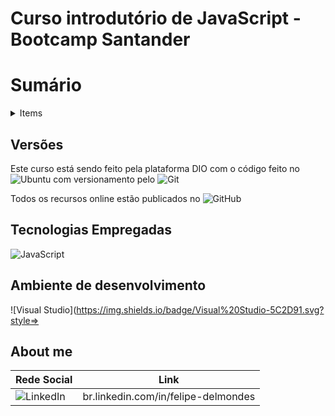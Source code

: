 ﻿# Curso introdutório de JavaScript - Bootcamp Santander

# Sumário

<details> <summary>Items</summary>
  
- [Versões](#-Versões)
  
- [Tecnologias Empregadas](#-Tecnologias-Empregadas)
  
- [About Me](#-About-me)


</details>

## Versões

Este curso está sendo feito pela plataforma DIO com o código feito no ![Ubuntu](https://img.shields.io/badge/Ubuntu-E95420?style=for-the-badge&logo=ubuntu&logoColor=white) com versionamento pelo ![Git](https://img.shields.io/badge/git-%23F05033.svg?style=for-the-badge&logo=git&logoColor=white)

Todos os recursos online estão publicados no ![GitHub](https://img.shields.io/badge/github-%23121011.svg?style=for-the-badge&logo=github&logoColor=white)


## Tecnologias Empregadas

![JavaScript](https://img.shields.io/badge/javascript-%23323330.svg?style=for-the-badge&logo=javascript&logoColor=%23F7DF1E)

## Ambiente de desenvolvimento

![Visual Studio](https://img.shields.io/badge/Visual%20Studio-5C2D91.svg?style=>


## About me


| Rede Social   | Link      |    
| ------- | --------------------- | 
| ![LinkedIn](https://img.shields.io/badge/linkedin-%230077B5.svg?style=for-the-badge&logo=linkedin&logoColor=white)| br.linkedin.com/in/felipe-delmondes



